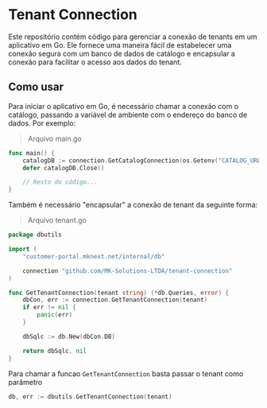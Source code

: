# Tenant Connection

Este repositório contém código para gerenciar a conexão de tenants em um 
aplicativo em Go. Ele fornece uma maneira fácil de estabelecer uma conexão 
segura com um banco de dados de catálogo e encapsular a conexão para facilitar 
o acesso aos dados do tenant.

## Como usar

Para iniciar o aplicativo em Go, é necessário chamar a conexão com o catálogo, 
passando a variável de ambiente com o endereço do banco de dados. 
Por exemplo:

> Arquivo main.go

```go
func main() {
	catalogDB := connection.GetCatalogConnection(os.Getenv("CATALOG_URL"))
	defer catalogDB.Close()

	// Resto do código...
}
```


Também é necessário "encapsular" a conexão de tenant da seguinte forma:

> Arquivo tenant.go

```go
package dbutils

import (
	"customer-portal.mknext.net/internal/db"

	connection "github.com/MK-Solutions-LTDA/tenant-connection"
)

func GetTenantConnection(tenant string) (*db.Queries, error) {
	dbCon, err := connection.GetTenantConnection(tenant)
	if err != nil {
		panic(err)
	}

	dbSqlc := db.New(dbCon.DB)

	return dbSqlc, nil
}
```

Para chamar a funcao `GetTenantConnection` basta passar o tenant <string>
como parâmetro

```go
db, err := dbutils.GetTenantConnection(tenant)
```
